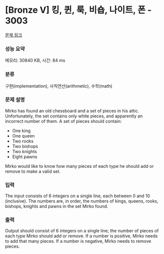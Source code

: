# [Bronze V] 킹, 퀸, 룩, 비숍, 나이트, 폰 - 3003 

[문제 링크](https://www.acmicpc.net/problem/3003) 

### 성능 요약

메모리: 30840 KB, 시간: 84 ms

### 분류

구현(implementation), 사칙연산(arithmetic), 수학(math)

### 문제 설명

<p>Mirko has found an old chessboard and a set of pieces in his attic. Unfortunately, the set contains only white pieces, and apparently an incorrect number of them. A set of pieces should contain: </p>

<ul>
	<li>One king </li>
	<li>One queen </li>
	<li>Two rooks </li>
	<li>Two bishops </li>
	<li>Two knights </li>
	<li>Eight pawns </li>
</ul>

<p>Mirko would like to know how many pieces of each type he should add or remove to make a valid set. </p>

### 입력 

 <p>The input consists of 6 integers on a single line, each between 0 and 10 (inclusive). The numbers are, in order, the numbers of kings, queens, rooks, bishops, knights and pawns in the set Mirko found. </p>

### 출력 

 <p>Output should consist of 6 integers on a single line; the number of pieces of each type Mirko should add or remove. If a number is positive, Mirko needs to add that many pieces. If a number is negative, Mirko needs to remove pieces. </p>

